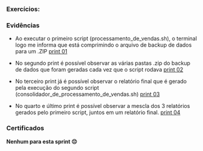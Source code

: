 ### Exercícios:


### Evidências

- Ao executar o primeiro script (processamento_de_vendas.sh), o terminal logo me informa que está comprimindo o arquivo de backup de dados para um .ZIP
[print 01](evidências/print_evidencias.png)

- No segundo print é possível observar as várias pastas .zip do backup de dados que foram geradas cada vez que o script rodava
[print 02](evidências/print_evidencias2.png)

- No terceiro print já é possível observar o relatório final que é gerado pela execução do segundo script (consolidador_de_processamento_de_vendas.sh)
[print 03](evidências/print_evidencias3.png)

- No quarto e último print é possível observar a mescla dos 3 relatórios gerados pelo primeiro script, juntos em um relatório final.
[print 04](evidências/print_evidencias4.png)


### Certificados

**Nenhum para esta sprint 😔**